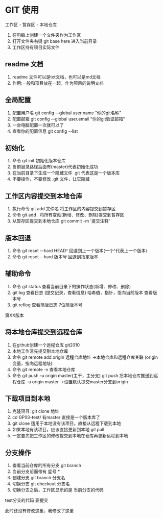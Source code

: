 
# GIT 使用

工作区 - 暂存区 - 本地仓库

1. 在电脑上创建一个文件夹作为工作区
2. 打开文件夹右键 git base here 进入当前目录
3. 工作区持有项目实际文件

## readme 文档
1. readme 文件可以是txt文档，也可以是md文档
2. 作用:一般和项目放在一起，作为项目的说明文档

## 全局配置
1. 配置用户名 git config --global user.name "你的git名称"
2. 配置邮箱   git config --global user.email "你的git验证邮箱"
3. 一台电脑配置一次就可以了
4. 查看你的配置信息 git config --list

## 初始化
1. 命令 git init 初始化版本仓库
2. 当前目录路径后面有(master)代表初始化成功
3. 在当前目录下生成一个隐藏文件 .git 代表这是一个版本库 
4. 不要操作，不要修改 .git 文件，让它隐藏

## 工作区内容提交到本地仓库
1. 执行命令 git add 文件名 将工作区的内容提交到暂存区
2. 命令 git add . 将所有变动(新增、修改、删除)提交到暂存区
3. 从暂存区提交到本地仓库 git commit -m '提交注释'

## 版本回退
1. 命令 git reset --hard HEAD^ 回退到上一个版本(一个^代表上一个版本)
2. 命令 git reset --hard 版本号 回退到指定版本


## 辅助命令
1. 命令 git status 查看当前目录下的操作状态(新增、修改、删除)
2. git log 查看日志 (提交记录，查看信息) 哈希值，指针，指向当前版本 查看版本号
3. git reflog 查看简版日志 7位简版本号



第XX版本

## 将本地仓库提交到远程仓库
1. 在github创建一个远程仓库 git2010
2. 本地工作区先提交到本地仓库
3. 命令 git remote add origin 远程仓库地址 ->本地仓库和远程仓库关联  (origin变量，指向远程地址)
4. 命令 git remote -v 查看本地仓库
5. 命令 git push -u origin master(主干，主分支) 
  git push 把本地仓库推送到远程仓库
  -u origin master  ->设置默认提交master分支到origin

## 下载项目到本地
1. 克隆项目: git clone 地址
2. cd GP03-test/ 有master 直接是一个版本库了
3. git clone 适用于本地没有该项目，直接从远程下载到本地
4. 如果本地有该项目，应该直接更新到本地 git pull
5. 一定要先把工作区的修改提交到本地在仓库再更新远程到本地


## 分支操作
1. 查看当前仓库的所有分支 git branch
2. 当前分支前面带有 星号 *
3. 创建分支 git branch 分支名
4. 切换分支 git checkout 分支名
5. 切换分支之后，工作区显示的是 当前分支的代码


test分支的代码 要提交

此时还没有修改这里，我修改了这里
